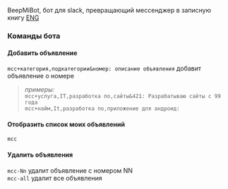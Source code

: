 BeepMiBot, бот для slack, превращающий мессенджер в записную книгу [ENG](README_EN.MD "ttl")
### Команды бота
#### Добавить объявление
`mcc+категория,подкатегории&номер: описание объявления` добавит объявление о номере
>*примеры:*<br/>
>`mcc+услуга,IT,разработка по,сайты&421: Разрабатываю сайты с 99 года`<br/>
>`mcc+найм,It,разработка по,приложение для андроид: `

#### Отобразить список моих объявлений
`mcc`

#### Удалить объявления
`mcc-Nn` удалит объявление с номером NN<br/>
`mcc-all` удалит все объявления
